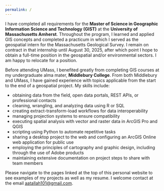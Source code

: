 ```yaml
---
permalink: /
---
```


<script data-goatcounter="https://andy-gis-portfolio.goatcounter.com/count"
        async src="//gc.zgo.at/count.js"></script>

I have completed all requirements for the **Master of Science in Geographic Information Science and Technology (GIST)** at the **University of Massachusetts Amherst**. Throughout the program, I learned and applied GIS concepts and completed a practicum in which I served as the geospatial intern for the Massachusetts Geological Survey. I remain on contract in that internship until August 30, 2025, after which point I hope to obtain a full-time position in the geospatial and/or environmental sectors. I am happy to relocate for a position.

Before attending UMass, I benefited greatly from completing GIS courses at my undergraduate alma mater, **Middlebury College**. From both Middlebury and UMass, I have gained experience with topics applicable from the start to the end of a geospatial project. My skills include:
* obtaining data from the field, open data portals, REST APIs, or professional contacts
* cleaning, wrangling, and analyzing data using R or SQL
* creating extract-transform-load workflows for data interoperability
* managing projection systems to ensure compatibility
* executing spatial analysis with vector and raster data in ArcGIS Pro and QGIS
* scripting using Python to automate repetitive tasks
* sharing a desktop project to the web and configuring an ArcGIS Online web application for public use
* employing the principles of cartography and graphic design, including through the use of Adobe products
* maintaining extensive documentation on project steps to share with team members

Please navigate to the pages linked at the top of this personal website to see examples of my projects as well as my resume. I welcome contact at the email [aatallah101@gmail.com](mailto:aatallah101@gmail.com). 